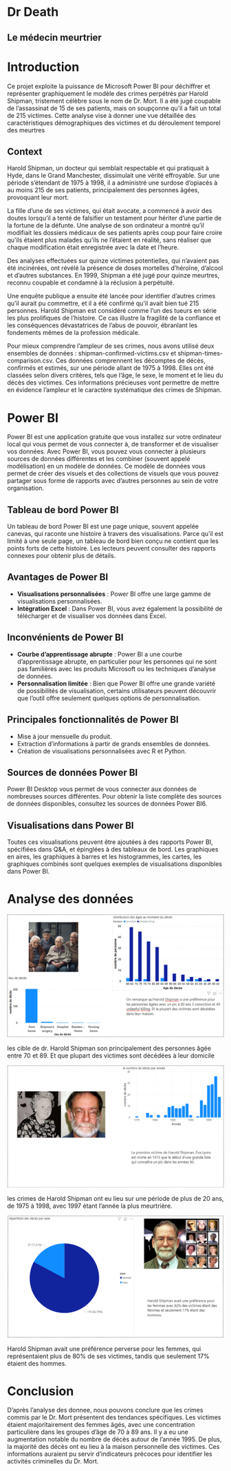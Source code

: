 # Dr Death
## Le médecin meurtrier

# Introduction

Ce projet exploite la puissance de Microsoft Power BI pour déchiffrer et représenter graphiquement le modèle des crimes perpétrés par Harold Shipman, tristement célèbre sous le nom de Dr. Mort. Il a été jugé coupable de l’assassinat de 15 de ses patients, mais on soupçonne qu’il a fait un total de 215 victimes. Cette analyse vise à donner une vue détaillée des caractéristiques démographiques des victimes et du déroulement temporel des meurtres

## Context
Harold Shipman, un docteur qui semblait respectable et qui pratiquait à Hyde, dans le Grand Manchester, dissimulait une vérité effroyable. Sur une période s’étendant de 1975 à 1998, il a administré une surdose d’opiacés à au moins 215 de ses patients, principalement des personnes âgées, provoquant leur mort.

La fille d’une de ses victimes, qui était avocate, a commencé à avoir des doutes lorsqu’il a tenté de falsifier un testament pour hériter d’une partie de la fortune de la défunte. Une analyse de son ordinateur a montré qu’il modifiait les dossiers médicaux de ses patients après coup pour faire croire qu’ils étaient plus malades qu’ils ne l’étaient en réalité, sans réaliser que chaque modification était enregistrée avec la date et l’heure.

Des analyses effectuées sur quinze victimes potentielles, qui n’avaient pas été incinérées, ont révélé la présence de doses mortelles d’héroïne, d’alcool et d’autres substances. En 1999, Shipman a été jugé pour quinze meurtres, reconnu coupable et condamné à la réclusion à perpétuité.

Une enquête publique a ensuite été lancée pour identifier d’autres crimes qu’il aurait pu commettre, et il a été confirmé qu’il avait bien tué 215 personnes. Harold Shipman est considéré comme l’un des tueurs en série les plus prolifiques de l’histoire. Ce cas illustre la fragilité de la confiance et les conséquences dévastatrices de l’abus de pouvoir, ébranlant les fondements mêmes de la profession médicale.

Pour mieux comprendre l’ampleur de ses crimes, nous avons utilisé deux ensembles de données : shipman-confirmed-victims.csv et shipman-times-comparison.csv. Ces données comprennent les décomptes de décès, confirmés et estimés, sur une période allant de 1975 à 1998. Elles ont été classées selon divers critères, tels que l’âge, le sexe, le moment et le lieu du décès des victimes. Ces informations précieuses vont permettre de mettre en évidence l’ampleur et le caractère systématique des crimes de Shipman.

# Power BI 

Power BI est une application gratuite que vous installez sur votre ordinateur local qui vous permet de vous connecter à, de transformer et de visualiser vos données. Avec Power BI, vous pouvez vous connecter à plusieurs sources de données différentes et les combiner (souvent appelé modélisation) en un modèle de données. Ce modèle de données vous permet de créer des visuels et des collections de visuels que vous pouvez partager sous forme de rapports avec d’autres personnes au sein de votre organisation.

## Tableau de bord Power BI

Un tableau de bord Power BI est une page unique, souvent appelée canevas, qui raconte une histoire à travers des visualisations. Parce qu’il est limité à une seule page, un tableau de bord bien conçu ne contient que les points forts de cette histoire. Les lecteurs peuvent consulter des rapports connexes pour obtenir plus de détails.

## Avantages de Power BI

- **Visualisations personnalisées** : Power BI offre une large gamme de visualisations personnalisées.
- **Intégration Excel** : Dans Power BI, vous avez également la possibilité de télécharger et de visualiser vos données dans Excel.

## Inconvénients de Power BI

- **Courbe d’apprentissage abrupte** : Power BI a une courbe d’apprentissage abrupte, en particulier pour les personnes qui ne sont pas familières avec les produits Microsoft ou les techniques d’analyse de données.
- **Personnalisation limitée** : Bien que Power BI offre une grande variété de possibilités de visualisation, certains utilisateurs peuvent découvrir que l’outil offre seulement quelques options de personnalisation.

## Principales fonctionnalités de Power BI

- Mise à jour mensuelle du produit.
- Extraction d’informations à partir de grands ensembles de données.
- Création de visualisations personnalisées avec R et Python.

## Sources de données Power BI

Power BI Desktop vous permet de vous connecter aux données de nombreuses sources différentes. Pour obtenir la liste complète des sources de données disponibles, consultez les sources de données Power BI6.

## Visualisations dans Power BI

Toutes ces visualisations peuvent être ajoutées à des rapports Power BI, spécifiées dans Q&A, et épinglées à des tableaux de bord. Les graphiques en aires, les graphiques à barres et les histogrammes, les cartes, les graphiques combinés sont quelques exemples de visualisations disponibles dans Power BI.

# Analyse des données

![alt text](<image/distribution des âges au moment du décès.png>)

les cible de dr. Harold Shipman son principalement des personnes âgée entre 70 et 89. Et que plupart des victimes sont décédées à leur domicile

![alt text](<image/le nombre de décès par année.png>)

les crimes de Harold Shipman ont eu lieu sur une période de plus de 20 ans, de 1975 à 1998, avec 1997 étant l’année la plus meurtrière.

![alt text](<image/répartition des décès par sexe.png>)

Harold Shipman avait une préférence perverse pour les femmes, qui représentaient plus de 80% de ses victimes, tandis que seulement 17% étaient des hommes.

# Conclusion

D’après l’analyse des donnee, nous pouvons conclure que les crimes commis par le Dr. Mort présentent des tendances spécifiques. Les victimes étaient majoritairement des femmes âgés, avec une concentration particulière dans les groupes d’âge de 70 à 89 ans. Il y a eu une augmentation notable du nombre de décès autour de l’année 1995. De plus, la majorité des décès ont eu lieu à la maison personnelle des victimes. Ces informations auraient pu servir d’indicateurs précoces pour identifier les activités criminelles du Dr. Mort.
